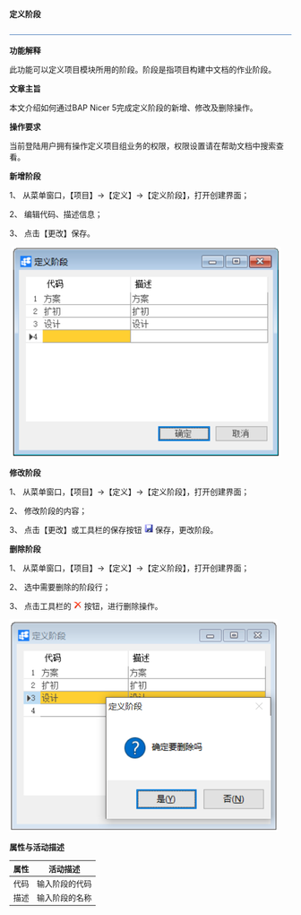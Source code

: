 **定义阶段**

 ![1574661306659](zsk_xm_dy/common/headLine.png )

**功能解释**

此功能可以定义项目模块所用的阶段。阶段是指项目构建中文档的作业阶段。

**文章主旨**

本文介绍如何通过BAP Nicer 5完成定义阶段的新增、修改及删除操作。

**操作要求**

当前登陆用户拥有操作定义项目组业务的权限，权限设置请在帮助文档中搜索查看。

**新增阶段**

1、 从菜单窗口，【项目】->【定义】->【定义阶段】，打开创建界面；

2、 编辑代码、描述信息；

3、 点击【更改】保存。

​                           ![1574661363270](zsk_xm_dy/2.1.png)                       

**修改阶段**

1、 从菜单窗口，【项目】->【定义】->【定义阶段】，打开创建界面；

2、 修改阶段的内容；

3、 点击【更改】或工具栏的保存按钮  ![1574661374708](zsk_xm_dy/common/保存.png) 保存，更改阶段。

**删除阶段**

1、 从菜单窗口，【项目】->【定义】->【定义阶段】，打开创建界面；

2、 选中需要删除的阶段行；

3、 点击工具栏的 ![1574661384613](zsk_xm_dy/common/删除.png)  按钮，进行删除操作。

   ![1574661393199](zsk_xm_dy/2.2.png)

**属性与活动描述**

| **属性** | **活动描述**   |
| -------- | -------------- |
| 代码     | 输入阶段的代码 |
| 描述     | 输入阶段的名称 |

 